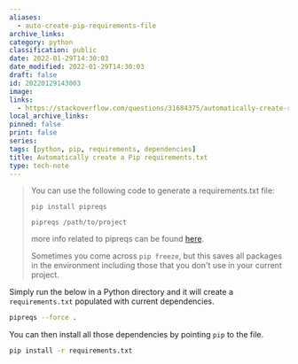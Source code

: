```yaml
---
aliases:
  - auto-create-pip-requirements-file
archive_links: 
category: python
classification: public
date: 2022-01-29T14:30:03
date_modified: 2022-01-29T14:30:03
draft: false
id: 20220129143003
image: 
links:
  - https://stackoverflow.com/questions/31684375/automatically-create-requirements-txt
local_archive_links: 
pinned: false
print: false
series: 
tags: [python, pip, requirements, dependencies]
title: Automatically create a Pip requirements.txt
type: tech-note
---
```


> You can use the following code to generate a requirements.txt file:
> 
>     pip install pipreqs
>     
>     pipreqs /path/to/project
>     
> 
> more info related to pipreqs can be found [here](https://github.com/bndr/pipreqs).
> 
> Sometimes you come across `pip freeze`, but this saves all packages in the environment including those that you don't use in your current project.

Simply run the below in a Python directory and it will create a `requirements.txt` populated with current dependencies.

```sh
pipreqs --force .
```

You can then install all those dependencies by pointing `pip` to the file.

```sh
pip install -r requirements.txt
```